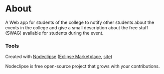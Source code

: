 

# About
A Web app for students of the college to notify other students about the events in the college and give a small description about the free stuff (SWAG) available for students during the event. 



### Tools

Created with [Nodeclipse](https://github.com/Nodeclipse/nodeclipse-1)
 ([Eclipse Marketplace](http://marketplace.eclipse.org/content/nodeclipse), [site](http://www.nodeclipse.org))   

Nodeclipse is free open-source project that grows with your contributions.
